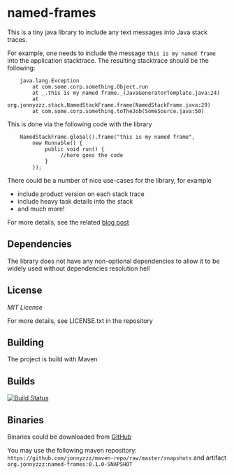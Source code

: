 named-frames
============

This is a tiny java library to include any text messages
into Java stack traces.


For example, one needs to include the message ```this is my named frame```
into the application stacktrace. The resulting stacktrace should be the
following:

        java.lang.Exception
        	at com.some.corp.something.Object.run
        	at _.this is my named frame._(JavaGeneratorTemplate.java:24)
        	at org.jonnyzzz.stack.NamedStackFrame.frame(NamedStackFrame.java:29)
        	at com.some.corp.something.toTheJob(SomeSource.java:50)

This is done via the following code with the library

        NamedStackFrame.global().frame("this is my named frame",
            new Runnable() {
                public void run() {
                     //here goes the code
                }
            });

There could be a number of nice use-cases for the library, for example

- include product version on each stack trace
- include heavy task details into the stack
- and much more!

For more details, see the related [blog post](http://blog.jonnyzzz.name/2014/04/named-stack-frames-for-jvm.html)


Dependencies
------------

The library does not have any non-optional dependencies to allow it
to be widely used without dependencies resolution hell

License
-------

*MIT License*

For more details, see LICENSE.txt in the repository


Building
--------

The project is build with Maven


Builds
------

[![Build Status](https://travis-ci.org/jonnyzzz/named-java-frames.svg?branch=master)](https://travis-ci.org/jonnyzzz/named-java-frames)

Binaries
--------

Binaries could be downloaded from [GitHub](https://github.com/jonnyzzz/maven-repo/tree/master/snapshots/org/jonnyzzz/named-frames/0.1.0-SNAPSHOT)

You may use the following maven repository: ```https://github.com/jonnyzzz/maven-repo/raw/master/snapshots```
and artifact ```org.jonnyzzz:named-frames:0.1.0-SNAPSHOT```

